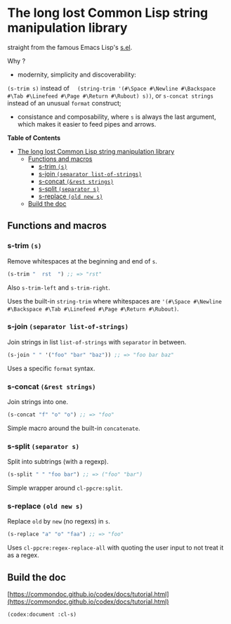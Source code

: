 # The long lost Common Lisp string manipulation library

straight from the famous Emacs Lisp's [s.el](https://github.com/magnars/s.el).

Why ?

* modernity, simplicity and discoverability:

`(s-trim s)` instead of `  (string-trim '(#\Space #\Newline #\Backspace #\Tab #\Linefeed #\Page #\Return #\Rubout) s))`,
or `s-concat strings` instead of an unusual `format` construct;

* consistance and composability, where `s` is always the last argument, which makes it
  easier to feed pipes and arrows.

<!-- markdown-toc start - Don't edit this section. Run M-x markdown-toc-generate-toc again -->

**Table of Contents**

- [The long lost Common Lisp string manipulation library](#the-long-lost-common-lisp-string-manipulation-library)
    - [Functions and macros](#functions-and-macros)
        - [s-trim `(s)`](#s-trim-s)
        - [s-join `(separator list-of-strings)`](#s-join-separator-list-of-strings)
        - [s-concat `(&rest strings)`](#s-concat-rest-strings)
        - [s-split `(separator s)`](#s-split-separator-s)
        - [s-replace `(old new s)`](#s-replace-old-new-s)
    - [Build the doc](#build-the-doc)

<!-- markdown-toc end -->

## Functions and macros

### s-trim `(s)`
Remove whitespaces at the beginning and end of `s`.

```cl
(s-trim "  rst  ") ;; => "rst"
```

Also `s-trim-left` and `s-trim-right`.

Uses the built-in `string-trim` where whitespaces are `'(#\Space #\Newline #\Backspace #\Tab #\Linefeed #\Page #\Return #\Rubout)`.

### s-join `(separator list-of-strings)`

Join strings in list `list-of-strings` with `separator` in between.

```cl
(s-join " " '("foo" "bar" "baz")) ;; => "foo bar baz"
```

Uses a specific `format` syntax.

### s-concat `(&rest strings)`

Join strings into one.

```cl
(s-concat "f" "o" "o") ;; => "foo"
```

Simple macro around the built-in `concatenate`.

### s-split `(separator s)`

Split into subtrings (with a regexp).

```cl
(s-split " " "foo bar") ;; => ("foo" "bar")
```

Simple wrapper around `cl-ppcre:split`.

### s-replace `(old new s)`

Replace `old` by `new` (no regexs) in `s`.

```cl
(s-replace "a" "o" "faa") ;; => "foo"
```

Uses `cl-ppcre:regex-replace-all` with quoting the user input to not treat it as a regex.

## Build the doc

[https://commondoc.github.io/codex/docs/tutorial.html](https://commondoc.github.io/codex/docs/tutorial.html)

    (codex:document :cl-s)
